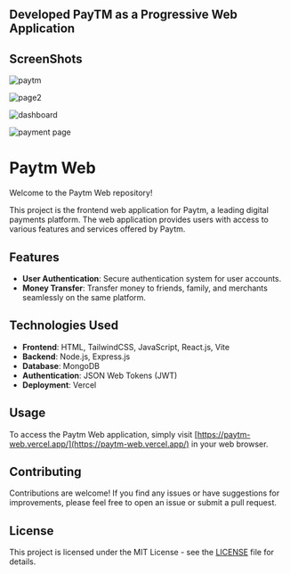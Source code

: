 ## Developed PayTM as a Progressive Web Application
## ScreenShots
![paytm](https://github.com/aakashsharma003/PaytmWeb/assets/122847899/c611e6ce-584e-4941-a7f7-d64c987163e4)

![page2](https://github.com/aakashsharma003/PaytmWeb/assets/122847899/35b89114-92a0-4693-a3af-68bfe5218d50)

![dashboard](https://github.com/aakashsharma003/PaytmWeb/assets/122847899/221ea5c3-a901-43bb-8e46-982dee0dadf3)

![payment page](https://github.com/aakashsharma003/PaytmWeb/assets/122847899/32d0fb44-ad04-4003-b37a-0b0bec6ad71e)

# Paytm Web

Welcome to the Paytm Web repository!

This project is the frontend web application for Paytm, a leading digital payments platform. The web application provides users with access to various features and services offered by Paytm.

## Features

- **User Authentication**: Secure authentication system for user accounts.
- **Money Transfer**: Transfer money to friends, family, and merchants seamlessly on the same platform.

## Technologies Used

- **Frontend**: HTML, TailwindCSS, JavaScript, React.js, Vite
- **Backend**: Node.js, Express.js
- **Database**: MongoDB
- **Authentication**: JSON Web Tokens (JWT)
- **Deployment**: Vercel

## Usage

To access the Paytm Web application, simply visit [https://paytm-web.vercel.app/](https://paytm-web.vercel.app/) in your web browser.

## Contributing

Contributions are welcome! If you find any issues or have suggestions for improvements, please feel free to open an issue or submit a pull request.

## License

This project is licensed under the MIT License - see the [LICENSE](LICENSE) file for details.


